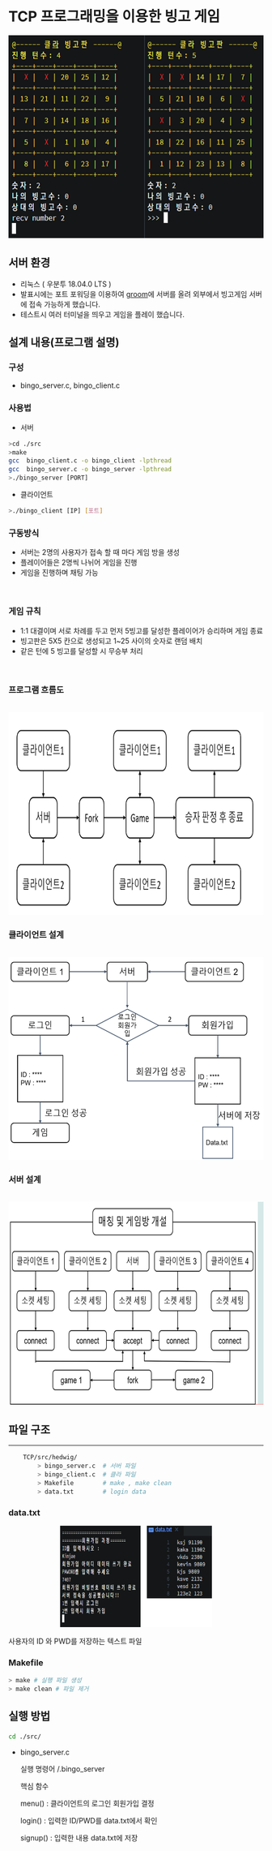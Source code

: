# TCP 프로그래밍을 이용한 빙고 게임 

<center>
<img src = "Img/game.png"
	width = "600"
	height = "400"
/>  
</center>


## 서버 환경 

- 리눅스 ( 우분투 18.04.0 LTS )
- 발표시에는 포트 포워딩을 이용하여 [groom](https://edu.goorm.io/)에 서버를 올려 외부에서 빙고게임 서버에 접속 가능하게 했습니다.
- 테스트시 여러 터미널을 띄우고 게임을 플레이 했습니다. 

## 설계 내용(프로그램 설명)

### 구성 

- bingo_server.c, bingo_client.c

### 사용법

- 서버 
```bash
>cd ./src
>make 
gcc  bingo_client.c -o bingo_client -lpthread
gcc  bingo_server.c -o bingo_server -lpthread
>./bingo_server [PORT] 
```
- 클라이언트 
```bash
>./bingo_client [IP] [포트] 
```

### 구동방식
- 서버는 2명의 사용자가 접속 할 때 마다 게임 방을 생성
- 플레이어들은 2명씩 나뉘어 게임을 진행
- 게임을 진행하며 채팅 가능
<br/>

### 게임 규칙

- 1:1 대결이며 서로 차례를 두고 먼저 5빙고를 달성한 플레이어가 승리하며 게임 종료
- 빙고판은 5X5 칸으로 생성되고 1~25 사이의 숫자로 랜덤 배치
- 같은 턴에 5 빙고를 달성할 시 무승부 처리
<br/>

### 프로그램 흐름도
<br/>
<img src = "./Img/programFlow.png"
	width = "600"
	height = "400"
/>  


### 클라이언트 설계 

<br/>
<img src = "./Img/client.png"
	width = "600"
	height = "400"
/>  

### 서버 설계 
<br/>
<img src = "./Img/server.png"
	width = "600"
	height = "400"
/>  


## 파일 구조 
---

```bash
	TCP/src/hedwig/
		> bingo_server.c  # 서버 파일
		> bingo_client.c  # 클라 파일
		> Makefile        # make , make clean
		> data.txt        # login data
```

### **data.txt**
<center>
	<img src = "./Img/login.png"
	width = "300"
	height = "200"
	/> 
</center>

사용자의 ID 와 PWD를 저장하는 텍스트 파일  
### **Makefile**

```bash
> make # 실행 파일 생성 
> make clean # 파일 제거 
```

## 실행 방법

```bash
cd ./src/
```

 * bingo_server.c 
 
 	실행 명령어 
		 /.bingo_server <port>
	
	핵심 함수
	
	menu() : 클라이언트의 로그인 회원가입 결정
	
	login() : 입력한 ID/PWD를 data.txt에서 확인 
	
	signup() : 입력한 내용 data.txt에 저장 
	
	
